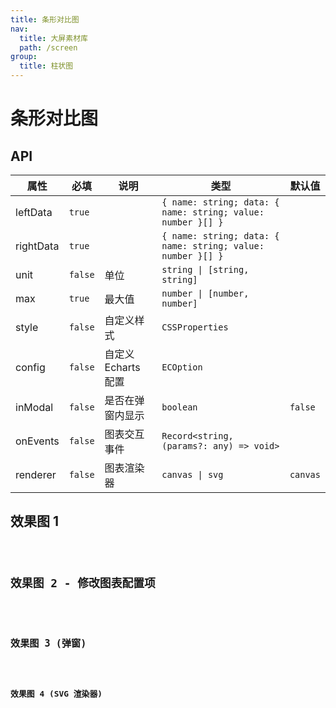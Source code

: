```yaml
---
title: 条形对比图
nav:
  title: 大屏素材库
  path: /screen
group:
  title: 柱状图
---
```


# 条形对比图

## API

| 属性      | 必填    | 说明                | 类型                                                        | 默认值   |
| --------- | ------- | ------------------- | ----------------------------------------------------------- | -------- |
| leftData  | `true`  |                     | `{ name: string; data: { name: string; value: number }[] }` |          |
| rightData | `true`  |                     | `{ name: string; data: { name: string; value: number }[] }` |          |
| unit      | `false` | 单位                | `string \| [string, string]`                                |          |
| max       | `true`  | 最大值              | `number \| [number, number]`                                |          |
| style     | `false` | 自定义样式          | `CSSProperties`                                             |          |
| config    | `false` | 自定义 Echarts 配置 | `ECOption`                                                  |          |
| inModal   | `false` | 是否在弹窗内显示    | `boolean`                                                   | `false`  |
| onEvents  | `false` | 图表交互事件        | `Record<string, (params?: any) => void>`                    |          |
| renderer  | `false` | 图表渲染器          | `canvas \| svg`                                             | `canvas` |

## 效果图 1

<code src="../../example/MultiHorizontalBarDemo/demo1.tsx" background="#040727">

## 效果图 2 - 修改图表配置项

<code src="../../example/MultiHorizontalBarDemo/demo2.tsx" background="#040727">

## 效果图 3 (弹窗)

<code src="../../example/MultiHorizontalBarDemo/demo3.tsx" background="#040727">

## 效果图 4 (SVG 渲染器)

<code src="../../example/MultiHorizontalBarDemo/demo4.tsx" background="#040727">

